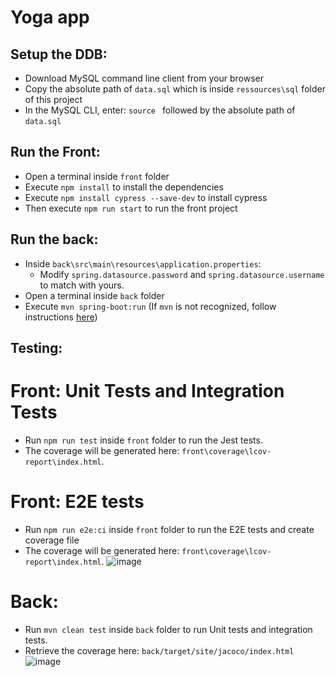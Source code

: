 # Yoga app

## Setup the DDB:
- Download MySQL command line client from your browser
- Copy the absolute path of `data.sql` which is inside `ressources\sql` folder of this project
- In the MySQL CLI, enter: `source ` followed by the absolute path of `data.sql`

## Run the Front:
- Open a terminal inside `front` folder
- Execute `npm install` to install the dependencies
- Execute `npm install cypress --save-dev` to install cypress
- Then execute `npm run start` to run the front project

## Run the back:
- Inside `back\src\main\resources\application.properties`:
  - Modify `spring.datasource.password` and `spring.datasource.username` to match with yours.
- Open a terminal inside `back` folder
- Execute `mvn spring-boot:run` (If `mvn` is not recognized, follow instructions [here](https://www.baeldung.com/install-maven-on-windows-linux-mac))

## Testing:
# Front: Unit Tests and Integration Tests
- Run `npm run test` inside `front` folder to run the Jest tests.
- The coverage will be generated here: `front\coverage\lcov-report\index.html`.
  
# Front: E2E tests
- Run `npm run e2e:ci` inside `front` folder to run the E2E tests and create coverage file
- The coverage will be generated here: `front\coverage\lcov-report\index.html`.
 ![image](https://github.com/user-attachments/assets/a4887109-4a71-482e-9b15-d64c56983fa0)

# Back:
- Run `mvn clean test` inside `back` folder to run Unit tests and integration tests.
- Retrieve the coverage here: `back/target/site/jacoco/index.html`
  ![image](https://github.com/user-attachments/assets/afc987de-a569-4242-bef1-b77e7cd0b06f)
